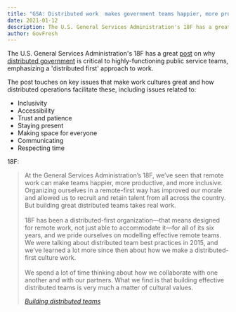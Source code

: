 ```yaml
---
title: "GSA: Distributed work  makes government teams happier, more productive and inclusive"
date: 2021-01-12
description: The U.S. General Services Administration's 18F has a great post on why distributed government is critical to highly-functioning public service teams, emphasizing a 'distributed first' approach to work.
author: GovFresh
---
```


<!-- paragraph -->
<p>The U.S. General Services Administration's 18F has a great <a href="https://18f.gsa.gov/2021/01/12/building-distributed-teams/">post</a> on why <a href="https://distributedgov.com">distributed government</a> is critical to highly-functioning public service teams, emphasizing a 'distributed first' approach to work.</p>
<!-- /paragraph -->

<!-- paragraph -->
<p>The post touches on key issues that make work cultures great and how distributed operations facilitate these, including issues related to:</p>
<!-- /paragraph -->

<!-- list -->
<ul><li>Inclusivity</li><li>Accessibility</li><li>Trust and patience</li><li>Staying present</li><li>Making space for everyone</li><li>Communicating</li><li>Respecting time</li></ul>
<!-- /list -->

<!-- paragraph -->
<p>18F:</p>
<!-- /paragraph -->

<!-- quote -->
<blockquote class="wp-block-quote"><p>At the General Services Administration’s 18F, we’ve seen that remote work can make teams happier, more productive, and more inclusive. Organizing ourselves in a remote-first way has improved our morale and allowed us to recruit and retain talent from all across the country. But building great distributed teams takes real work. <br><br>18F has been a distributed-first organization—that means designed for remote work, not just able to accommodate it—for all of its six years, and we pride ourselves on modelling effective remote teams. We were talking about distributed team best practices in 2015, and we’ve learned a lot more since then about how we make a distributed-first culture work.<br><br>We spend a lot of time thinking about how we collaborate with one another and with our partners. What we find is that building effective distributed teams is very much a matter of cultural values. </p><cite><a href="https://18f.gsa.gov/2021/01/12/building-distributed-teams/">Building distributed teams</a></cite></blockquote>
<!-- /quote -->
